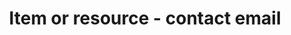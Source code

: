 ---
title: 'Item or resource - contact email'
field: 'is.contact.email'
slug: 'links-contact-email'
description: 'Email address of an organization or person that can be contacted about the resource'
comment: 'Avoid addresses that are short-lived; check permission first'
required: False
policy: 'Free value. Single value only.'
---